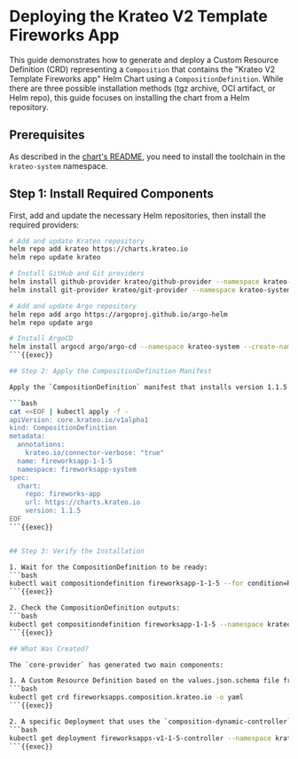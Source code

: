 # Deploying the Krateo V2 Template Fireworks App

This guide demonstrates how to generate and deploy a Custom Resource Definition (CRD) representing a `Composition` that contains the "Krateo V2 Template Fireworks app" Helm Chart using a `CompositionDefinition`. While there are three possible installation methods (tgz archive, OCI artifact, or Helm repo), this guide focuses on installing the chart from a Helm repository.

## Prerequisites

As described in the [chart's README](https://github.com/krateoplatformops/krateo-v2-template-fireworksapp/blob/main/README.md), you need to install the toolchain in the `krateo-system` namespace.

## Step 1: Install Required Components

First, add and update the necessary Helm repositories, then install the required providers:

```bash
# Add and update Krateo repository
helm repo add krateo https://charts.krateo.io
helm repo update krateo

# Install GitHub and Git providers
helm install github-provider krateo/github-provider --namespace krateo-system --create-namespace
helm install git-provider krateo/git-provider --namespace krateo-system --create-namespace

# Add and update Argo repository
helm repo add argo https://argoproj.github.io/argo-helm
helm repo update argo

# Install ArgoCD
helm install argocd argo/argo-cd --namespace krateo-system --create-namespace --wait
```{{exec}}

## Step 2: Apply the CompositionDefinition Manifest

Apply the `CompositionDefinition` manifest that installs version 1.1.5 of the chart in the `krateo-system` namespace:

```bash
cat <<EOF | kubectl apply -f -
apiVersion: core.krateo.io/v1alpha1
kind: CompositionDefinition
metadata:
  annotations:
    krateo.io/connector-verbose: "true"
  name: fireworksapp-1-1-5
  namespace: fireworksapp-system
spec:
  chart:
    repo: fireworks-app
    url: https://charts.krateo.io
    version: 1.1.5
EOF
```{{exec}}


## Step 3: Verify the Installation

1. Wait for the CompositionDefinition to be ready:
```bash
kubectl wait compositiondefinition fireworksapp-1-1-5 --for condition=Ready=True --timeout=300s --namespace krateo-system
```{{exec}}

2. Check the CompositionDefinition outputs:
```bash
kubectl get compositiondefinition fireworksapp-1-1-5 --namespace krateo-system -o yaml
```{{exec}}

## What Was Created?

The `core-provider` has generated two main components:

1. A Custom Resource Definition based on the values.json.schema file from the Helm chart:
```bash
kubectl get crd fireworksapps.composition.krateo.io -o yaml
```{{exec}}

2. A specific Deployment that uses the `composition-dynamic-controller` image. This deployment watches for new Custom Resources related to the generated CRD and the specific version:
```bash
kubectl get deployment fireworksapps-v1-1-5-controller --namespace krateo-system
```{{exec}}